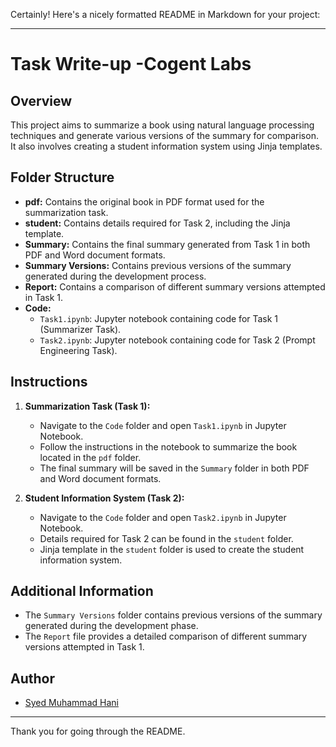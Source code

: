 Certainly! Here's a nicely formatted README in Markdown for your project:

---

# Task Write-up -Cogent Labs

## Overview

This project aims to summarize a book using natural language processing techniques and generate various versions of the summary for comparison. It also involves creating a student information system using Jinja templates.

## Folder Structure

- **pdf:** Contains the original book in PDF format used for the summarization task.
- **student:** Contains details required for Task 2, including the Jinja template.
- **Summary:** Contains the final summary generated from Task 1 in both PDF and Word document formats.
- **Summary Versions:** Contains previous versions of the summary generated during the development process.
- **Report:** Contains a comparison of different summary versions attempted in Task 1.
- **Code:**
  - `Task1.ipynb`: Jupyter notebook containing code for Task 1 (Summarizer Task).
  - `Task2.ipynb`: Jupyter notebook containing code for Task 2 (Prompt Engineering Task).

## Instructions

1. **Summarization Task (Task 1):**
   - Navigate to the `Code` folder and open `Task1.ipynb` in Jupyter Notebook.
   - Follow the instructions in the notebook to summarize the book located in the `pdf` folder.
   - The final summary will be saved in the `Summary` folder in both PDF and Word document formats.

2. **Student Information System (Task 2):**
   - Navigate to the `Code` folder and open `Task2.ipynb` in Jupyter Notebook.
   - Details required for Task 2 can be found in the `student` folder.
   - Jinja template in the `student` folder is used to create the student information system.

## Additional Information

- The `Summary Versions` folder contains previous versions of the summary generated during the development phase.
- The `Report` file provides a detailed comparison of different summary versions attempted in Task 1.

## Author

- [Syed Muhammad Hani](https://github.com/hani-skz)

---

Thank you for going through the README. 